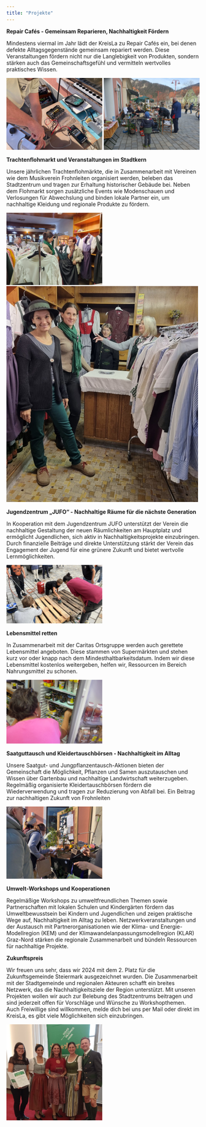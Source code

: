 ```yaml
---
title: "Projekte"
---
```


**Repair Cafés - Gemeinsam Reparieren, Nachhaltigkeit Fördern**

Mindestens viermal im Jahr lädt der KreisLa zu Repair Cafés ein, bei denen defekte Alltagsgegenstände gemeinsam repariert werden. Diese Veranstaltungen fördern nicht nur die Langlebigkeit von Produkten, sondern stärken auch das Gemeinschaftsgefühl und vermitteln wertvolles praktisches Wissen.

<img src="assets/RC3.jpg" alt="drawing" width="250"/> <img src="assets/RC1.jpg" alt="drawing" width="250"/>

**Trachtenflohmarkt und Veranstaltungen im Stadtkern**

Unsere jährlichen Trachtenflohmärkte, die in Zusammenarbeit mit Vereinen wie dem Musikverein Frohnleiten organisiert werden, beleben das Stadtzentrum und tragen zur Erhaltung historischer Gebäude bei. Neben dem Flohmarkt sorgen zusätzliche Events wie Modenschauen und Verlosungen für Abwechslung und binden lokale Partner ein, um nachhaltige Kleidung und regionale Produkte zu fördern.

<img src="assets/Trachtenflohmarkt2.jpg" alt="drawing" width="250"/> 
<img src="assets/Trachtenflohmarkt.jpg" alt="drawing" width="500"/>

**Jugendzentrum „JUFO“ - Nachhaltige Räume für die nächste Generation**

In Kooperation mit dem Jugendzentrum JUFO unterstützt der Verein die nachhaltige Gestaltung der neuen Räumlichkeiten am Hauptplatz und ermöglicht Jugendlichen, sich aktiv in Nachhaltigkeitsprojekte einzubringen. Durch finanzielle Beiträge und direkte Unterstützung stärkt der Verein das Engagement der Jugend für eine grünere Zukunft und bietet wertvolle Lernmöglichkeiten.

<img src="assets/Jufo.jpg" alt="drawing" width="250"/> 

**Lebensmittel retten**

In Zusammenarbeit mit der Caritas Ortsgruppe werden auch gerettete Lebensmittel angeboten. Diese stammen von Supermärkten und stehen kurz vor oder knapp nach dem Mindesthaltbarkeitsdatum. Indem wir diese Lebensmittel kostenlos weitergeben, helfen wir, Ressourcen im Bereich Nahrungsmittel zu schonen.

<img src="assets/Lebensmittelrettung.jpg" alt="drawing" width="250"/> 

**Saatguttausch und Kleidertauschbörsen - Nachhaltigkeit im Alltag**

Unsere Saatgut- und Jungpflanzentausch-Aktionen bieten der Gemeinschaft die Möglichkeit, Pflanzen und Samen auszutauschen und Wissen über Gartenbau und nachhaltige Landwirtschaft weiterzugeben. Regelmäßig organisierte Kleidertauschbörsen fördern die Wiederverwendung und tragen zur Reduzierung von Abfall bei.
Ein Beitrag zur nachhaltigen Zukunft von Frohnleiten

<img src="assets/RC2.jpg" alt="drawing" width="250"/> 

**Umwelt-Workshops und Kooperationen**

Regelmäßige Workshops zu umweltfreundlichen Themen sowie Partnerschaften mit lokalen Schulen und Kindergärten fördern das Umweltbewusstsein bei Kindern und Jugendlichen und zeigen praktische Wege auf, Nachhaltigkeit im Alltag zu leben. Netzwerkveranstaltungen und der Austausch mit Partnerorganisationen wie der Klima- und Energie-Modellregion (KEM) und der Klimawandelanpassungsmodellregion (KLAR) Graz-Nord stärken die regionale Zusammenarbeit und bündeln Ressourcen für nachhaltige Projekte.

**Zukunftspreis**

Wir freuen uns sehr, dass wir 2024 mit dem 2. Platz für die Zukunftsgemeinde Steiermark ausgezeichnet wurden. Die Zusammenarbeit mit der Stadtgemeinde und regionalen Akteuren schafft ein breites Netzwerk, das die Nachhaltigkeitsziele der Region unterstützt. Mit unseren Projekten wollen wir auch zur Belebung des Stadtzentrums beitragen und sind jederzeit offen für Vorschläge und Wünsche zu Workshopthemen. Auch Freiwillige sind willkommen, melde dich bei uns per Mail oder direkt im KreisLa, es gibt viele Möglichkeiten sich einzubringen.

<img src="assets/Zukunftspreis.jpg" alt="drawing" width="250"/> 

